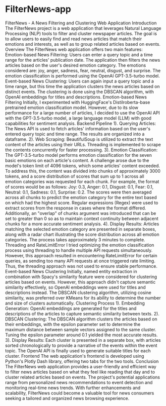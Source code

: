 # FilterNews-app
 FilterNews - A News Filtering and Clustering Web Application
Introduction
The FilterNews project is a web application that leverages Natural Language Processing (NLP) tools to filter and cluster newspaper articles. The goal is to allow users to easily find and read news articles that match their emotions and interests, as well as to group related articles based on events.
Overview
The FilterNews web application offers two main features:
Emotion-based News Filtering: Users can enter a query topic and a time range for the articles' publication date. The application then filters the news articles based on the user's desired emotion category. The emotions considered are: joy, anger, sadness, fear, neutral, disgust, and surprise. The emotion classification is performed using the OpenAI GPT-3.5-turbo model.
Event-based News Clustering: Users can again input a query topic and a time range, but this time the application clusters the news articles based on distinct events. The clustering is done using the DBSCAN algorithm, with OpenAI embeddings for titles and descriptions.
Emotion-based News Filtering
Initially, I experimented with HuggingFace's Distilroberta-base pretrained emotion classification model. However, due to its slow performance for a large number of articles, I decided to use the OpenAI API with the GPT-3.5-turbo model, a large language model (LLM) with good capabilities for sentiment analysis.
Backend Pipeline
1). Querying Articles: The News API is used to fetch articles' information based on the user's entered query topic and time range. The results are organized into a dataframe.
2). Web Scraping: BeautifulSoup is utilized to extract the text content of the articles using their URLs. Threading is implemented to scrape the contents concurrently for faster processing.
3). Emotion Classification: The GPT-3.5-turbo model performs emotion classification for the seven basic emotions on each article's content. A challenge arose due to the model's token limit of 4096 tokens, which some articles' content exceeded. To address this, the content was divided into chunks of approximately 3000 tokens, and a score distribution of scores that sum up to 1 across all emotion categories was requested for each chunk. For example, the format of scores would be as follows: Joy: 0.3, Anger: 0.1, Disgust: 0.1, Fear: 0.1, Neutral: 0.1, Sadness: 0.1, Surprise: 0.2. The scores were then averaged across all chunks to predict the emotion category for the entire text based on which had the highest score. Regular expressions (Regex) were used to extract scores from the response in cases where the format differed. Additionally, an "overlap" of chunks argument was introduced that can be set to greater than 0 so as to maintain context continuity between adjacent chunks for a more accurate sentiment analysis. 
4). Display Results: Articles matching the selected emotion category are presented in separate boxes, along with a radar chart illustrating the score distribution across all emotion categories. The process takes approximately 3 minutes to complete.
Threading and RateLimitError
I tried optimizing the emotion classification process using threading to handle multiple API requests simultaneously. However, this approach resulted in encountering RateLimitError for certain queries, as sending too many API requests at once triggered rate limiting. Thus, the threading approach was not used to ensure stable performance.
Event-based News Clustering
Initially, named entity extraction in combination with Spacy's similarity feature were considered for clustering articles based on events. However, this approach didn't capture semantic similarity effectively, so OpenAI embeddings were used for titles and descriptions instead. The DBSCAN clustering algorithm, utilizing cosine similarity, was preferred over KMeans for its ability to determine the number and size of clusters automatically.
Clustering Process
1). Embedding Generation: OpenAI embeddings are generated for the titles and descriptions of the articles to capture semantic similarity between texts.
2). DBSCAN Clustering: The DBSCAN algorithm clusters the articles based on their embeddings, with the epsilon parameter set to determine the maximum distance between sample vectors assigned to the same cluster. Tuning the epsilon parameter around 0.1 yielded the most accurate results.
3). Display Results: Each cluster is presented in a separate box, with articles sorted chronologically to provide a narrative of the events within the event topic. The OpenAI API is finally used to generate suitable titles for each cluster.
Frontend
The web application's frontend is developed using Python's Plotly Dash library, offering two tabs for the two tools. 
Conclusion
The FilterNews web application provides a user-friendly and efficient way to filter news articles based on what they feel like reading that day and to cluster related articles based on events. The project's potential applications range from personalized news recommendations to event detection and monitoring real-time news trends. With further enhancements and scalability, FilterNews could become a valuable tool for news consumers seeking a tailored and organized news browsing experience. 

